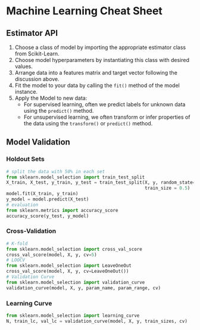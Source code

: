 # Machine Learning Cheat Sheet

## Estimator API

1. Choose a class of model by importing the appropriate estimator class from Scikit-Learn.
2. Choose model hyperparameters by instantiating this class with desired values.
3. Arrange data into a features matrix and target vector following the discussion above.
4. Fit the model to your data by calling the ``fit()`` method of the model instance.
5. Apply the Model to new data:
   - For supervised learning, often we predict labels for unknown data using the ``predict()`` method.
   - For unsupervised learning, we often transform or infer properties of the data using the ``transform()`` or ``predict()`` method.

## Model Validation

### Holdout Sets

```python
# split the data with 50% in each set
from sklearn.model_selection import train_test_split
X_train, X_test, y_train, y_test = train_test_split(X, y, random_state=0(seed),
                                                    train_size = 0.5)
model.fit(X_train, y_train)
y_model = model.predict(X_test)
# evaluation
from sklearn.metrics import accuracy_score
accuracy_score(y_test, y_model)
```

### Cross-Validation

```python
# K-fold
from sklearn.model_selection import cross_val_score
cross_val_score(model, X, y, cv=5)
# LOOCV
from sklearn.model_selection import LeaveOneOut
cross_val_score(model, X, y, cv=LeaveOneOut())
# Validation Curve
from sklearn.model_selection import validation_curve
validation_curve(model, X, y, param_name, param_range, cv)
```

### Learning Curve

```python
from sklearn.model_selection import learning_curve
N, train_lc, val_lc = validation_curve(model, X, y, train_sizes, cv)
```

